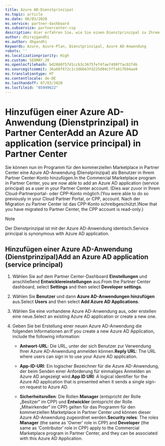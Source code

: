 ```yaml
---
title: Azure AD-Dienstprinzipal
ms.topic: article
ms.date: 06/03/2020
ms.service: partner-dashboard
ms.subservice: partnercenter-csp
description: Hier erfahren Sie, wie Sie einen Dienstprinzipal zu Ihrem Azure AD-Mandanten hinzufügen. Dabei fügen Sie eine Azure AD-Anwendung (Dienstprinzipal) in Partner Center hinzu.
author: dhirajgandhi
ms.author: dhgandhi
Keywords: Azure, Azure-Plan, Dienstprinzipal, Azure AD-Anwendung
robots: ''
ms.localizationpriority: High
ms.custom: SEOMAY.20
ms.openlocfilehash: bd2880f57d1ccb3c3675fef4fae7499f7ac02f4b
ms.sourcegitcommit: 36a60f672c1c3d6b63fd225d04c5ffa917694ae0
ms.translationtype: HT
ms.contentlocale: de-DE
ms.lasthandoff: 07/03/2020
ms.locfileid: "85949622"
---
```

# <a name="add-an-azure-ad-application-service-principal-in-partner-center"></a><span data-ttu-id="9be7f-105">Hinzufügen einer Azure AD-Anwendung (Dienstprinzipal) in Partner Center</span><span class="sxs-lookup"><span data-stu-id="9be7f-105">Add an Azure AD application (service principal) in Partner Center</span></span>

<span data-ttu-id="9be7f-106">Sie können nun im Programm für den kommerziellen Marketplace in Partner Center eine Azure AD-Anwendung (Dienstprinzipal) als Benutzer in Ihrem Partner Center-Konto hinzufügen.</span><span class="sxs-lookup"><span data-stu-id="9be7f-106">In the Commercial Marketplace program in Partner Center, you are now able to add an Azure AD application (service principal) as a user in your Partner Center account.</span></span> <span data-ttu-id="9be7f-107">(Dies war zuvor in Ihrem Cloud-Partnerportal- oder CPP-Konto möglich.</span><span class="sxs-lookup"><span data-stu-id="9be7f-107">(You were able to do so previously in your Cloud Partner Portal, or CPP, account.</span></span> <span data-ttu-id="9be7f-108">Nach der Migration zu Partner Center ist das CPP-Konto schreibgeschützt.)</span><span class="sxs-lookup"><span data-stu-id="9be7f-108">Now that you have migrated to Partner Center, the CPP account is read-only.)</span></span>
 
>[!Note] 
><span data-ttu-id="9be7f-109">Der Dienstprinzipal ist mit der Azure AD-Anwendung identisch.</span><span class="sxs-lookup"><span data-stu-id="9be7f-109">Service principal is synonymous with Azure AD application.</span></span>

## <a name="add-an-azure-ad-application-service-principal"></a><span data-ttu-id="9be7f-110">Hinzufügen einer Azure AD-Anwendung (Dienstprinzipal)</span><span class="sxs-lookup"><span data-stu-id="9be7f-110">Add an Azure AD application (service principal)</span></span>

1. <span data-ttu-id="9be7f-111">Wählen Sie auf dem Partner Center-Dashboard **Einstellungen** und anschließend **Entwicklereinstellungen** aus.</span><span class="sxs-lookup"><span data-stu-id="9be7f-111">From the Partner Center dashboard, select **Settings** and then select **Developer settings**.</span></span>

2. <span data-ttu-id="9be7f-112">Wählen Sie **Benutzer** und dann **Azure AD-Anwendungen hinzufügen** aus.</span><span class="sxs-lookup"><span data-stu-id="9be7f-112">Select **Users** and then select **Add Azure AD Applications**.</span></span>

3. <span data-ttu-id="9be7f-113">Wählen Sie eine vorhandene Azure AD-Anwendung aus, oder erstellen eine neue.</span><span class="sxs-lookup"><span data-stu-id="9be7f-113">Select an existing Azure AD application or create a new one.</span></span>

4. <span data-ttu-id="9be7f-114">Geben Sie bei Erstellung einer neuen Azure AD-Anwendung die folgenden Informationen an:</span><span class="sxs-lookup"><span data-stu-id="9be7f-114">If you create a new Azure AD Application, include the following information:</span></span>  

   - <span data-ttu-id="9be7f-115">**Antwort-URL**: Die URL, unter der sich Benutzer zur Verwendung Ihrer Azure AD-Anwendung anmelden können.</span><span class="sxs-lookup"><span data-stu-id="9be7f-115">**Reply URL**: The URL where users can sign in to use your Azure AD application.</span></span>

   - <span data-ttu-id="9be7f-116">**App-ID-URI**: Ein logischer Bezeichner für die Azure AD-Anwendung, der beim Senden einer Anforderung für einmaliges Anmelden an Azure AD angezeigt wird.</span><span class="sxs-lookup"><span data-stu-id="9be7f-116">**App ID URI**: A logical identifier for the Azure AD application that is presented when it sends a single sign-on request to Azure AD.</span></span>

   - <span data-ttu-id="9be7f-117">**Sicherheitsrollen**: Die Rollen **Manager** (entspricht der Rolle „Besitzer“ im CPP) und **Entwickler** (entspricht der Rolle „Mitwirkender“ im CPP) gelten für das Programm für den kommerziellen Marketplace in Partner Center und können dieser Azure AD-Anwendung zugeordnet werden.</span><span class="sxs-lookup"><span data-stu-id="9be7f-117">**Security roles**: The roles **Manager** (the same as  ‘Owner’ role in CPP) and **Developer** (the same as ‘Contributor’ role in CPP) apply to the Commercial Marketplace program in Partner Center, and they can be associated with this Azure AD Application.</span></span>  
